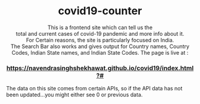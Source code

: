 <h1 align="center"> covid19-counter</h1>
<p align="center">This is a frontend site which can tell us the <br>total and current cases of covid-19 pandemic and more info about it.<br>
For Certain reasons, the site is particularly focused on India.<br>
The Search Bar also works and gives output for Country names, Country Codes, Indian State names, and Indian State Codes.
The page is live at :</p>
<h3 align="center" ><a href="https://navendrasinghshekhawat.github.io/covid19/index.html?#" target="_blank">https://navendrasinghshekhawat.github.io/covid19/index.html?#</a></h3>
<p>The data on this site comes from certain APIs, so if the API data has not been updated...you might either see 0 or previous data.</p>


